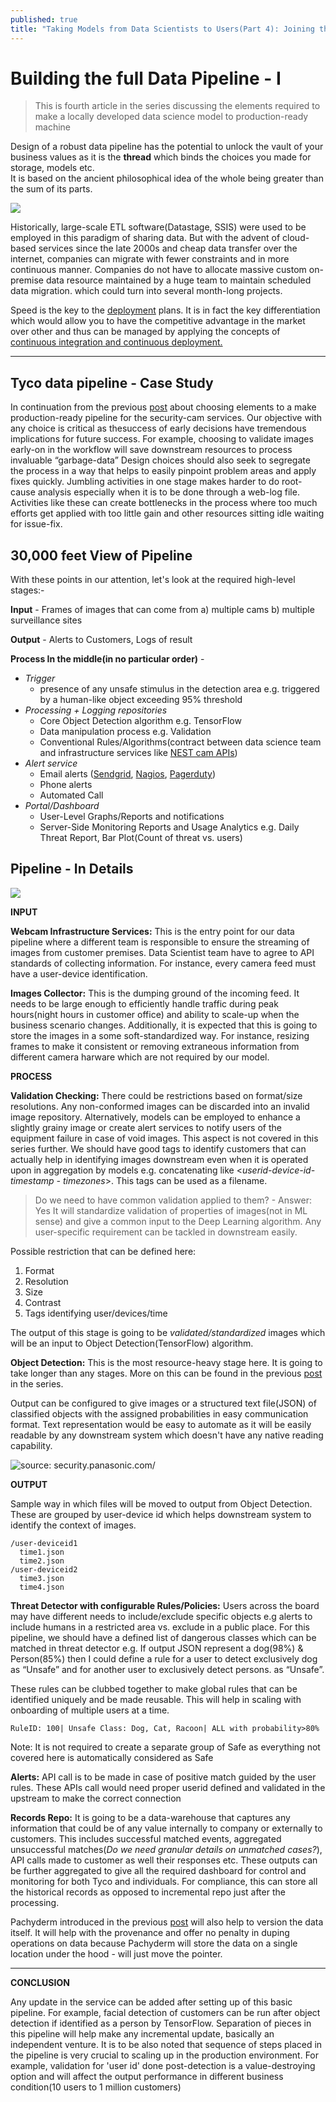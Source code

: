 ```yaml
---
published: true
title: "Taking Models from Data Scientists to Users(Part 4): Joining the Pipeline - I"
---
```

# Building the full Data Pipeline - I 

> This is fourth article in the series discussing the elements required to make a locally developed data science model to production-ready machine

Design of a robust data pipeline has the potential to unlock the vault of your business values as it is the **thread** which binds the choices you made for storage, models etc.  
It is based on the ancient philosophical idea of the whole being greater than the sum of its parts.

![](https://d2mxuefqeaa7sj.cloudfront.net/s_B2DC7116346CC15C461037A70D872546A7E2A15FEE170EE5EC24BD38C20C2064_1511223237679_design-gestalt.gif)

Historically, large-scale ETL software(Datastage, SSIS) were used to be employed in this paradigm of sharing data. But with the advent of cloud-based services since the late 2000s and cheap data transfer over the internet, companies can migrate with fewer constraints and in more continuous manner. Companies do not have to allocate massive custom on-premise data resource maintained by a huge team to maintain scheduled data migration. which could turn into several month-long projects.
 
Speed is the key to the [deployment](http://houseofbots.com/news-detail/1531-4-the-biggeest-risk-with-ai-is-not-moving-fast-enough-to-deploy-it-microsoft) plans. It is in fact the key differentiation which would allow you to have the competitive advantage in the market over other and thus can be managed by applying the concepts of [continuous integration and continuous deployment.](https://blog.assembla.com/assemblablog/tabid/12618/bid/92411/continuous-delivery-vs-continuous-deployment-vs-continuous-integration-wait-huh.aspx)

----------
## Tyco data pipeline - Case Study

In continuation from the previous [post](https://github.com/anuragsoni9/ProductionScale/blob/master/03-%20Models.md) about choosing elements to a make production-ready pipeline for the security-cam services.
 Our objective with any choice is critical as thesuccess of early decisions have tremendous implications for future success. For example, choosing to validate images early-on in the workflow will save downstream resources to process invaluable “garbage-data”
Design choices should also seek to segregate the process in a way that helps to easily pinpoint problem areas and apply fixes quickly. Jumbling activities in one stage makes harder to do root-cause analysis especially when it is to be done through a web-log file. Activities like these can create bottlenecks in the process where too much efforts get applied with too little gain  and other resources sitting idle waiting for issue-fix. 


## 30,000 feet View of Pipeline

With these points in our attention, let's look at the required high-level stages:-


  **Input** - Frames of images that can come from a) multiple cams b) multiple surveillance sites


  **Output** - Alerts to Customers, Logs of result
  
  **Process In the middle(in no particular order)** - 
  - *Trigger* 
    - presence of any unsafe stimulus in the detection area
      e.g. triggered by a human-like object exceeding 95% threshold 
  - *Processing + Logging repositories*
    - Core Object Detection algorithm
      e.g. TensorFlow
    - Data manipulation process
      e.g.  Validation
    - Conventional Rules/Algorithms(contract between data science team and infrastructure services like [NEST cam APIs](https://developers.nest.com/))
  - *Alert service* 
    - Email alerts ([Sendgrid](https://sendgrid.com/), [Nagios](https://www.nagios.org/), [Pagerduty](https://www.pagerduty.com/))
    - Phone alerts
    - Automated Call
  - *Portal/Dashboard*
    - User-Level Graphs/Reports and notifications
    - Server-Side Monitoring Reports and Usage Analytics
      e.g. Daily Threat Report, Bar Plot(Count of threat vs. users)


## Pipeline - In Details


![](https://d2mxuefqeaa7sj.cloudfront.net/s_B2DC7116346CC15C461037A70D872546A7E2A15FEE170EE5EC24BD38C20C2064_1511233795366_Production+Data+Pipeline+-+Tyco.png)


**INPUT**

**Webcam Infrastructure Services:**
This is the entry point for our data pipeline where a different team is responsible to ensure the streaming of images from customer premises. Data Scientist team have to agree to API standards of collecting information. For instance, every camera feed must have a user-device identification. 

**Images Collector:**
This is the dumping ground of the incoming feed.  It needs to be large enough to efficiently handle traffic during peak hours(night hours in customer office) and ability to scale-up when the business scenario changes. Additionally, it is expected that this is going to store the images in a some soft-standardized way. For instance, resizing frames to make it consistent or removing extraneous information from different camera harware which are not required by our model.

**PROCESS**

**Validation Checking:** 
There could be restrictions based on format/size resolutions.  Any non-conformed images can be discarded into an invalid image repository. Alternatively, models can be employed to enhance a slightly grainy image or create alert services to notify users of the equipment failure in case of void images. This aspect is not covered in this series further.
We should have good tags to identify customers that can actually help in identifying images downstream even when it is operated upon in aggregation by models e.g. concatenating like <*userid-device-id- timestamp - timezones*>. This tags can be used as a filename. 

> Do we need to have common validation applied to them? - Answer: Yes
> It will standardize validation of properties of images(not in ML sense) and give a common input to the Deep Learning algorithm. Any user-specific requirement can be tackled in downstream easily.

Possible restriction that can be defined here:
  1. Format
  2. Resolution
  3. Size
  4. Contrast
  5. Tags identifying user/devices/time
   
The output of this stage is going to be *validated/standardized* images which will be an input to Object Detection(TensorFlow) algorithm. 

**Object Detection:** 
This is the most resource-heavy stage here. It is going to take longer than any stages. 
More on this can be found in the previous [post](https://github.com/anuragsoni9/ProductionScale/blob/master/03-%20Models.md) in the series.

Output can be configured to give images or a structured text file(JSON) of classified objects with the assigned probabilities in easy communication format. Text representation would be easy to automate as it will be easily readable by any downstream system which doesn't have any native reading capability.

![source: security.panasonic.com/](https://d2mxuefqeaa7sj.cloudfront.net/s_B2DC7116346CC15C461037A70D872546A7E2A15FEE170EE5EC24BD38C20C2064_1511213071246_534__aW50cnVkZXI..png)


**OUTPUT**

Sample way in which files will be moved to output from Object Detection. These are grouped by user-device id which helps downstream system to identify the context of images.

    /user-deviceid1
      time1.json
      time2.json
    /user-deviceid2
      time3.json
      time4.json

**Threat Detector with configurable Rules/Policies:**
Users across the board may have different needs to include/exclude specific objects e.g alerts to include humans in a restricted area vs. exclude in a public place. For this pipeline, we should have a defined list of dangerous classes which can be matched in threat detector 
e.g. If output JSON represent  a dog(98%) & Person(85%) then I  could define a rule for a user to detect exclusively dog as “Unsafe”  and for another user to exclusively detect persons. as “Unsafe”.

These rules can be clubbed together to make global rules that can be identified uniquely and be made reusable. This will help in scaling with onboarding of multiple users at a time. 

    RuleID: 100| Unsafe Class: Dog, Cat, Racoon| ALL with probability>80%

Note: It is not required to create a separate group of Safe as everything  not covered here is automatically considered as Safe 

**Alerts:**
API call is to be made in case of positive match guided by the user rules. These APIs call would need proper userid defined  and validated in the upstream to make the correct connection

**Records Repo:**
It is going to be a data-warehouse that captures any information that could be of any value internally to company or externally to customers. This includes successful matched events,  aggregated unsuccessful matches(*Do we need granular details on unmatched cases?*), API calls made to customer as well their responses  etc. 
These outputs can be further aggregated to give all the required dashboard for control and monitoring for both Tyco and individuals. For compliance, this can store all the historical records as opposed to incremental repo just after the processing. 

Pachyderm introduced in the previous  [post](https://github.com/anuragsoni9/ProductionScale/blob/master/02-%20Storage.md) will also help to version the data itself.  It will help with the provenance and offer no penalty in duping operations on data because Pachyderm will store the data on a single location under the hood - will just move the pointer.


----------
**CONCLUSION**

Any update in the service can be added after setting up of this basic pipeline. For example, facial detection of customers can be run after object detection if identified as a person by TensorFlow. Separation of pieces in this pipeline will help make any incremental update, basically an independent venture.
It is to be also noted that sequence of steps placed in the pipeline is very crucial to scaling up in the production environment. For example, validation for 'user id' done post-detection is a value-destroying option and will affect the output performance in different business condition(10 users to 1 million customers)
